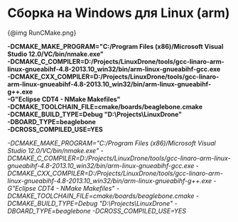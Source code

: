 Сборка на Windows для Linux (arm)
=============================================

{@img RunCMake.png}  

**-DCMAKE_MAKE_PROGRAM="C:/Program Files (x86)/Microsoft Visual Studio 12.0/VC/bin/nmake.exe"**  
**-DCMAKE_C_COMPILER=D:/Projects/LinuxDrone/tools/gcc-linaro-arm-linux-gnueabihf-4.8-2013.10_win32/bin/arm-linux-gnueabihf-gcc.exe**  
**-DCMAKE_CXX_COMPILER=D:/Projects/LinuxDrone/tools/gcc-linaro-arm-linux-gnueabihf-4.8-2013.10_win32/bin/arm-linux-gnueabihf-g++.exe**  
**-G"Eclipse CDT4 - NMake Makefiles"**  
**-DCMAKE_TOOLCHAIN_FILE=cmake/boards/beaglebone.cmake**  
**-DCMAKE_BUILD_TYPE=Debug "D:\Projects\LinuxDrone"**  
**-DBOARD_TYPE=beaglebone**  
**-DCROSS_COMPILED_USE=YES**  

*-DCMAKE_MAKE_PROGRAM="C:/Program Files (x86)/Microsoft Visual Studio 12.0/VC/bin/nmake.exe"  -DCMAKE_C_COMPILER=D:/Projects/LinuxDrone/tools/gcc-linaro-arm-linux-gnueabihf-4.8-2013.10_win32/bin/arm-linux-gnueabihf-gcc.exe  -DCMAKE_CXX_COMPILER=D:/Projects/LinuxDrone/tools/gcc-linaro-arm-linux-gnueabihf-4.8-2013.10_win32/bin/arm-linux-gnueabihf-g++.exe -G"Eclipse CDT4 - NMake Makefiles" -DCMAKE_TOOLCHAIN_FILE=cmake/boards/beaglebone.cmake -DCMAKE_BUILD_TYPE=Debug "D:\Projects\LinuxDrone"  -DBOARD_TYPE=beaglebone -DCROSS_COMPILED_USE=YES*
